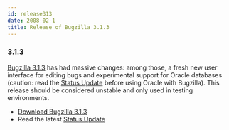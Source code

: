 ```yaml
---
id: release313
date: 2008-02-1
title: Release of Bugzilla 3.1.3
---
```


### 3.1.3

[Bugzilla 3.1.3](../releases/3.2/) has had massive changes: among those, a fresh new user interface for editing bugs and experimental support for Oracle databases (caution: read the [Status Update](../status/2008-02-01.html) before using Oracle with Bugzilla). This release should be considered unstable and only used in testing environments.

*   [Download Bugzilla 3.1.3](../download/#v32)
*   Read the latest [Status Update](../status/2008-02-01.html)

